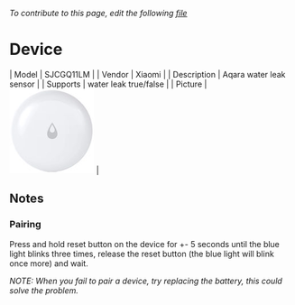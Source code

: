
*To contribute to this page, edit the following
[file](https://github.com/Koenkk/zigbee2mqtt.io/blob/master/docgen/device_page_notes.js)*

# Device

| Model | SJCGQ11LM  |
| Vendor  | Xiaomi  |
| Description | Aqara water leak sensor |
| Supports | water leak true/false |
| Picture | ![../images/devices/SJCGQ11LM.jpg](../images/devices/SJCGQ11LM.jpg) |

## Notes


### Pairing
Press and hold reset button on the device for +- 5 seconds until the
blue light blinks three times, release the reset button (the blue light will blink once more) and wait.

*NOTE: When you fail to pair a device, try replacing the battery, this could solve the problem.*

